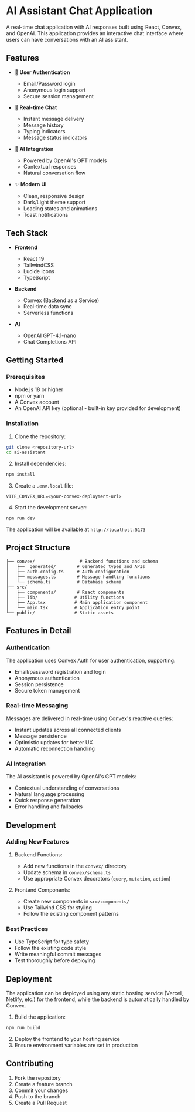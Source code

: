 # AI Assistant Chat Application

A real-time chat application with AI responses built using React, Convex, and OpenAI. This application provides an interactive chat interface where users can have conversations with an AI assistant.

## Features

- 🔐 **User Authentication**
  - Email/Password login
  - Anonymous login support
  - Secure session management

- 💬 **Real-time Chat**
  - Instant message delivery
  - Message history
  - Typing indicators
  - Message status indicators

- 🤖 **AI Integration**
  - Powered by OpenAI's GPT models
  - Contextual responses
  - Natural conversation flow

- ✨ **Modern UI**
  - Clean, responsive design
  - Dark/Light theme support
  - Loading states and animations
  - Toast notifications

## Tech Stack

- **Frontend**
  - React 19
  - TailwindCSS
  - Lucide Icons
  - TypeScript

- **Backend**
  - Convex (Backend as a Service)
  - Real-time data sync
  - Serverless functions

- **AI**
  - OpenAI GPT-4.1-nano
  - Chat Completions API

## Getting Started

### Prerequisites

- Node.js 18 or higher
- npm or yarn
- A Convex account
- An OpenAI API key (optional - built-in key provided for development)

### Installation

1. Clone the repository:
```bash
git clone <repository-url>
cd ai-assistant
```

2. Install dependencies:
```bash
npm install
```

3. Create a `.env.local` file:
```env
VITE_CONVEX_URL=<your-convex-deployment-url>
```

4. Start the development server:
```bash
npm run dev
```

The application will be available at `http://localhost:5173`

## Project Structure

```
├── convex/                 # Backend functions and schema
│   ├── _generated/        # Generated types and APIs
│   ├── auth.config.ts     # Auth configuration
│   ├── messages.ts        # Message handling functions
│   └── schema.ts          # Database schema
├── src/
│   ├── components/        # React components
│   ├── lib/              # Utility functions
│   ├── App.tsx           # Main application component
│   └── main.tsx          # Application entry point
└── public/               # Static assets
```

## Features in Detail

### Authentication

The application uses Convex Auth for user authentication, supporting:
- Email/password registration and login
- Anonymous authentication
- Session persistence
- Secure token management

### Real-time Messaging

Messages are delivered in real-time using Convex's reactive queries:
- Instant updates across all connected clients
- Message persistence
- Optimistic updates for better UX
- Automatic reconnection handling

### AI Integration

The AI assistant is powered by OpenAI's GPT models:
- Contextual understanding of conversations
- Natural language processing
- Quick response generation
- Error handling and fallbacks

## Development

### Adding New Features

1. Backend Functions:
   - Add new functions in the `convex/` directory
   - Update schema in `convex/schema.ts`
   - Use appropriate Convex decorators (`query`, `mutation`, `action`)

2. Frontend Components:
   - Create new components in `src/components/`
   - Use Tailwind CSS for styling
   - Follow the existing component patterns

### Best Practices

- Use TypeScript for type safety
- Follow the existing code style
- Write meaningful commit messages
- Test thoroughly before deploying

## Deployment

The application can be deployed using any static hosting service (Vercel, Netlify, etc.) for the frontend, while the backend is automatically handled by Convex.

1. Build the application:
```bash
npm run build
```

2. Deploy the frontend to your hosting service
3. Ensure environment variables are set in production

## Contributing

1. Fork the repository
2. Create a feature branch
3. Commit your changes
4. Push to the branch
5. Create a Pull Request

